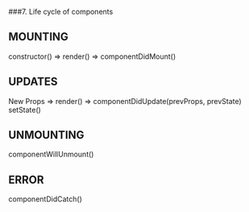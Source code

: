 ###7. Life cycle of components 


MOUNTING
------
constructor() => render() => componentDidMount()


UPDATES
------
New Props
              => render() => componentDidUpdate(prevProps, prevState)
setState()


UNMOUNTING
------
componentWillUnmount()


ERROR
------
componentDidCatch()
